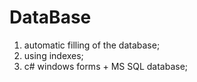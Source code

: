 # DataBase

1) automatic filling of the database;
2) using indexes;
3) c# windows forms + MS SQL database;
